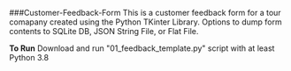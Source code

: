 ###Customer-Feedback-Form
This is a customer feedback form for a tour comapany created using the Python TKinter Library. Options to dump form contents to SQLite DB, JSON String File, or Flat File.

**To Run**
Download and run "01_feedback_template.py" script with at least Python 3.8
